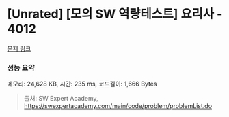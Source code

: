 # [Unrated] [모의 SW 역량테스트] 요리사 - 4012 

[문제 링크](https://swexpertacademy.com/main/code/problem/problemDetail.do?contestProbId=AWIeUtVakTMDFAVH) 

### 성능 요약

메모리: 24,628 KB, 시간: 235 ms, 코드길이: 1,666 Bytes



> 출처: SW Expert Academy, https://swexpertacademy.com/main/code/problem/problemList.do